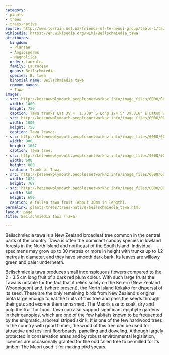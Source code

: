 ```yaml
---
category:
- plants
- trees
- trees-native
source: http://www.terrain.net.nz/friends-of-te-henui-group/table-1/tawa.html
wikipedia: https://en.wikipedia.org/wiki/Beilschmiedia_tawa
attributes:
  kingdom:
  - Plantae
  - Angiosperms
  - Magnoliids
  order: Laurales
  family: Lauraceae
  genus: Beilschmiedia
  species: B. tawa
  binomial name: Beilschmiedia tawa
  common names:
  - Tawa
images:
- src: http://ketenewplymouth.peoplesnetworknz.info/image_files/0000/0000/3573/Tawa-1.JPG
  width: 1000
  height: 750
  caption: Tawa trunks Lat 39 4' 1.739" S Long 174 5' 39.816" E Datum WGS 84
- src: http://ketenewplymouth.peoplesnetworknz.info/image_files/0000/0000/3358/tawa.JPG
  width: 1000
  height: 750
  caption: Tawa leaves.
- src: http://ketenewplymouth.peoplesnetworknz.info/image_files/0000/0000/3578/Tawa-2.JPG
  width: 800
  height: 1067
  caption: Tawa tree.
- src: http://ketenewplymouth.peoplesnetworknz.info/image_files/0000/0001/5099/Beilschmiedia_tawa_trunk__tawa_trunk-3.JPG
  width: 600
  height: 800
  caption: Trunk of Tawa.
- src: http://ketenewplymouth.peoplesnetworknz.info/image_files/0000/0009/1698/Fruit_of_Beilschmiedia_tawa__Tawa_.jpg
  width: 1024
  height: 768
- src: http://ketenewplymouth.peoplesnetworknz.info/image_files/0000/0001/6599/Tawa_fruit_Beilschmiedia_tawa-1.JPG
  width: 800
  height: 600
  caption: A fallen tawa fruit (about 30mm in length).
permalink: plants/trees/trees-native/beilschmiedia_tawa.html
layout: page
title: Beilschmiedia tawa (Tawa)

---
```

Beilschmiedia tawa is a New Zealand broadleaf tree common in the central parts of the country. Tawa is often the dominant canopy species in lowland forests in the North Island and northeast of the South Island. Individual specimens may grow up to 30 metres or more in height with trunks up to 1.2 metres in diameter, and they have smooth dark bark. Its leaves are willowy green and paler underneath.

Beilschmiedia tawa produces small inconspicuous flowers compared to the 2 - 3.5 cm long fruit of a dark red plum colour. With such large fruits the Tawa is notable for the fact that it relies solely on the Kereru (New Zealand Woodpigeon) and, (where present), the North Island Kokako for dispersal of its seed. These are the only remaining birds from New Zealand's original biota large enough to eat the fruits of this tree and pass the seeds through their guts and excrete them unharmed.
The Maoris use to soak, dry and pulp the fruit for food. 
Tawa can also support significant epiphyte gardens in their canopies, which are one of the few habitats known to be frequented by the enigmatic, arboreal striped skink. It is one of the few hardwood trees in the country with good timber, the wood of this tree can be used for attractive and resilient floorboards, panelling and doweling. Although largely protected in conservation areas and by robust environmental legislation, licences are occasionally granted for the odd fallen tree to be milled for its timber. The Maori used it for making bird spears.
